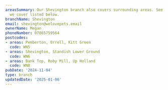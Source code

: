 ```yaml
---
areasSummary: Our Shevington branch also covers surrounding areas. See the locations
  we cover listed below.
branchName: Shevington
email: shevington@welovepets.email
ownerName: Megan
phoneNumber: 07865759564
postcodes:
- areas: Pemberton, Orrell, Kitt Green
  code: WN5
- areas: Shevington, Standish Lower Ground
  code: WN6
- areas: Bank Top, Roby Mill, Up Holland
  code: WN8
pubDate: '2024-11-04'
type: branch
updatedDate: '2025-01-06'
---
```




